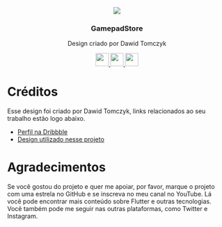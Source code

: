 <div align="center">
  <img src="https://github.com/Xsimple1010/GamepadStore/assets/95971568/b848e622-4fe3-4c56-93cd-ec60023076eb"/>
  <h3> GamepadStore </h3>
  <p> Design criado por Dawid Tomczyk </p>

  <a href="https://www.youtube.com/channel/UCddju2gumUntXV0zMOvw9vA">
   <img  height="30px" src="https://img.shields.io/badge/YouTube-FF0000?style=for-the-badge&logo=youtube&logoColor=white">
  </a>
  <a href="https://www.instagram.com/xsimple1010/">
   <img  height="30px" src="https://img.shields.io/badge/Instagram-E4405F?style=for-the-badge&logo=instagram&logoColor=white">
  </a>
  <a href="https://twitter.com/Xsimple1010">
   <img  height="30px" src="https://img.shields.io/badge/Twitter-1DA1F2?style=for-the-badge&logo=twitter&logoColor=white">
  </a>
</div>

# Créditos

Esse design foi criado por Dawid Tomczyk, links relacionados ao seu trabalho estão logo abaixo.

- [Perfil na Dribbble](https://dribbble.com/dawidtomczyk)
- [Design utilizado nesse projeto](https://dribbble.com/shots/11131534-Playstation-5-DualSense-Neumorphic-mobile-app-concept?utm_source=pinterest&utm_campaign=pinterest_shot&utm_content=Playstation+5+DualSense+-++Neumorphic+mobile+app+concept&utm_medium=Social_Share)


# Agradecimentos
Se você gostou do projeto e quer me apoiar, por favor, marque o projeto com uma estrela no GitHub e se inscreva no meu canal no YouTube. Lá você pode encontrar mais conteúdo sobre Flutter e outras tecnologias. Você também pode me seguir nas outras plataformas, como Twitter e Instagram.
